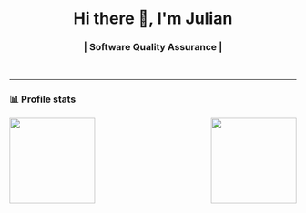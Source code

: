 
<h1 align="center">  Hi there 👋, I'm Julian </h1>

<h3 align="center"> | Software Quality Assurance | </h3><br>


---------------------------------------------------------------------------------------------------------------------------------


### 📊 Profile stats

<img align="right" height="150em" src="https://github-readme-stats.vercel.app/api/top-langs/?username=july-nym&show_icons=true&title_color=fff&icon_color=79ff97&text_color=9f9f9f&bg_color=151515&layout=compact&langs_count=7" />
<img height="150em" src="https://github-readme-stats.vercel.app/api?username=july-nym&show_icons=true&title_color=fff&icon_color=79ff97&text_color=9f9f9f&bg_color=151515" />




